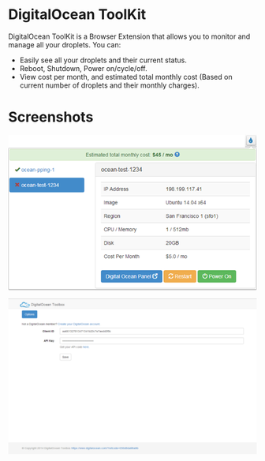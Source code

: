 DigitalOcean ToolKit
====================

DigitalOcean ToolKit is a Browser Extension that allows you to monitor and manage all your droplets. You can:

- Easily see all your droplets and their current status.
- Reboot, Shutdown, Power on/cycle/off.
- View cost per month, and estimated total monthly cost (Based on current number of droplets and their monthly charges).

# Screenshots

![DigitalOcean ToolKit Screenshot](/src/common/icons/toolkit-screenshot-640x400.png)

![DigitalOcean ToolKit Options Screenshot](/src/common/icons/toolkit-options-screenshot-1280x800.png)
